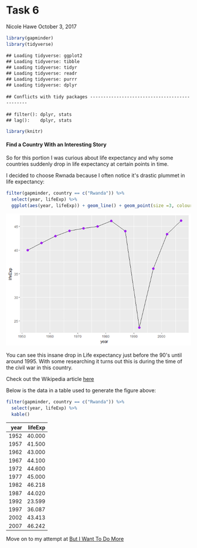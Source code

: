 Task 6
================
Nicole Hawe
October 3, 2017

``` r
library(gapminder)
library(tidyverse)
```

    ## Loading tidyverse: ggplot2
    ## Loading tidyverse: tibble
    ## Loading tidyverse: tidyr
    ## Loading tidyverse: readr
    ## Loading tidyverse: purrr
    ## Loading tidyverse: dplyr

    ## Conflicts with tidy packages ----------------------------------------------

    ## filter(): dplyr, stats
    ## lag():    dplyr, stats

``` r
library(knitr)
```

#### Find a Country With an Interesting Story

So for this portion I was curious about life expectancy and why some countries suddenly drop in life expectancy at certain points in time.

I decided to choose Rwnada because I often notice it's drastic plummet in life expectancy:

``` r
filter(gapminder, country == c("Rwanda")) %>%
  select(year, lifeExp) %>%
  ggplot(aes(year, lifeExp)) + geom_line() + geom_point(size =3, colour="purple")
```

![](Task_6_files/figure-markdown_github-ascii_identifiers/unnamed-chunk-2-1.png)

You can see this insane drop in Life expectancy just before the 90's until around 1995. With some researching it turns out this is during the time of the civil war in this country.

Check out the Wikipedia article [here](https://en.wikipedia.org/wiki/Rwandan_Civil_War)

Below is the data in a table used to generate the figure above:

``` r
filter(gapminder, country == c("Rwanda")) %>%
  select(year, lifeExp) %>%
  kable()
```

|  year|  lifeExp|
|-----:|--------:|
|  1952|   40.000|
|  1957|   41.500|
|  1962|   43.000|
|  1967|   44.100|
|  1972|   44.600|
|  1977|   45.000|
|  1982|   46.218|
|  1987|   44.020|
|  1992|   23.599|
|  1997|   36.087|
|  2002|   43.413|
|  2007|   46.242|

Move on to my attempt at [But I Want To Do More](https://github.com/nicolehawe/STAT545-HW-Hawe-Nicole/blob/master/HW03/But_I_Want_To_Do_More.md)
